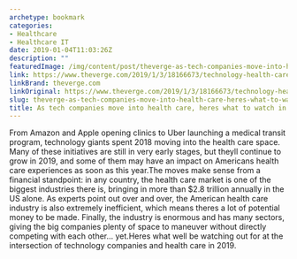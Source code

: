 ```yaml
---
archetype: bookmark
categories:
- Healthcare
- Healthcare IT
date: 2019-01-04T11:03:26Z
description: ""
featuredImage: /img/content/post/theverge-as-tech-companies-move-into-health-care-heres-what-to-watch-in-2019.JPG
link: https://www.theverge.com/2019/1/3/18166673/technology-health-care-amazon-apple-uber-alphabet-google-verily
linkBrand: theverge.com
linkOriginal: https://www.theverge.com/2019/1/3/18166673/technology-health-care-amazon-apple-uber-alphabet-google-verily
slug: theverge-as-tech-companies-move-into-health-care-heres-what-to-watch-in-2019
title: As tech companies move into health care, heres what to watch in 2019
---
```

From Amazon and Apple opening clinics to Uber launching a medical transit program, technology giants spent 2018 moving into the health care space. Many of these initiatives are still in very early stages, but theyll continue to grow in 2019, and some of them may have an impact on Americans health care experiences as soon as this year.The moves make sense from a financial standpoint: in any country, the health care market is one of the biggest industries there is, bringing in more than $2.8 trillion annually in the US alone. As experts point out over and over, the American health care industry is also extremely inefficient, which means theres a lot of potential money to be made. Finally, the industry is enormous and has many sectors, giving the big companies plenty of space to maneuver without directly competing with each other… yet.Heres what well be watching out for at the intersection of technology companies and health care in 2019.

